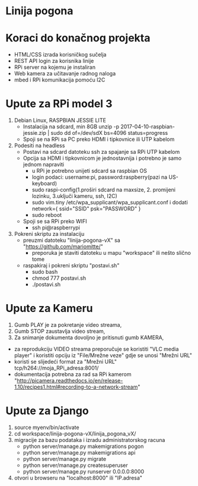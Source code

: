 # Linija pogona

# Koraci do konačnog projekta
- HTML/CSS izrada korisničkog sučelja
- REST API login za korisnika linije
- RPi server na kojemu je instaliran
- Web kamera za učitavanje radnog naloga
- mbed i RPi komunikacija pomoću I2C

# Upute za RPi model 3
1. Debian Linux, RASPBIAN JESSIE LITE
   - Instalacija na sdcard, min 8GB
       unzip -p 2017-04-10-raspbian-jessie.zip | sudo dd of=/dev/sdX bs=4096 status=progress
   - Spoji se na RPi sa PC preko HDMI i tipkovnice ili UTP kabelom
2. Podesiti na headless
   - Postavi na sdcard datoteku ssh za spajanje sa RPi UTP kabelom
   - Opcija sa HDMI i tipkovnicom je jednostavnija i potrebno je samo jednom napraviti
       - u RPi je potrebno unijeti sdcard sa raspbian OS
       - login podaci: username:pi, password:raspberry(pazi na US-keyboard)
       - sudo raspi-config(1.proširi sdcard na maxsize, 2. promijeni lozinku, 3.uključi kameru, ssh, I2C)
       - sudo vim.tiny /etc/wpa_supplicant/wpa_supplicant.conf i dodati
            network={
              ssid="SSID"
              psk="PASSWORD"
            }
       - sudo reboot
   - Spoji se sa RPi preko WIFI
       - ssh pi@raspberrypi
3. Pokreni skriptu za instalaciju
   - preuzmi datoteku "linija-pogona-vX" sa "https://github.com/mariomitte/"
       - preporuka je staviti datoteku u mapu "workspace" ili nešto slično tome
   - raspakiraj i pokreni skriptu "postavi.sh"
       - sudo bash
       - chmod 777 postavi.sh
       - ./postavi.sh

# Upute za Kameru
1. Gumb PLAY je za pokretanje video streama,
2. Gumb STOP zaustavlja video stream,
3. Za snimanje dokumenta dovoljno je pritisnuti gumb KAMERA,

- za reprodukciju VIDEO streama preporučuje se koristiti "VLC media player" i
koristiti opciju iz "File/Mrežne veze" gdje se unosi "Mrežni URL"
- koristi se slijedeći format za "Mrežni URL"
        tcp/h264://moja_RPi_adresa:8001/
- dokumentacija potrebna za rad sa RPi kamerom
"http://picamera.readthedocs.io/en/release-1.10/recipes1.html#recording-to-a-network-stream"

# Upute za Django
1. source myenv/bin/activate
2. cd workspace/linija-pogona-vX/linija_pogona_vX/
3. migracije za bazu podataka i izradu administratorskog racuna
   - python server/manage.py makemigrations pogon
   - python server/manage.py makemigrations api
   - python server/manage.py migrate
   - python server/manage.py createsuperuser
   - python server/manage.py runserver 0.0.0.0:8000
4. otvori u browseru na "localhost:8000" ili "IP.adresa"

